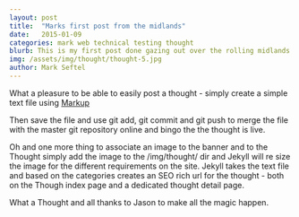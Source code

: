 ```yaml
---
layout: post
title:  "Marks first post from the midlands"
date:   2015-01-09
categories: mark web technical testing thought
blurb: This is my first post done gazing out over the rolling midlands hills.
img: /assets/img/thought/thought-5.jpg
author: Mark Seftel
---
```


What a pleasure to be able to easily post a thought - simply create a simple text file using [Markup](https://github.com/adam-p/markdown-here/wiki/Markdown-Cheatsheet#links)

Then save the file and use git add, git commit and git push to merge the file with the master git repository online and bingo the the thought is live.

Oh and one more thing to associate an image to the banner and to the Thought simply add the image to the /img/thought/ dir and Jekyll will re size the image for the different requirements on the site. Jekyll takes the text file and based on the categories creates an SEO rich url for the thought - both on the Though index page and a dedicated thought detail page.

What a Thought and all thanks to Jason to make all the magic happen.

